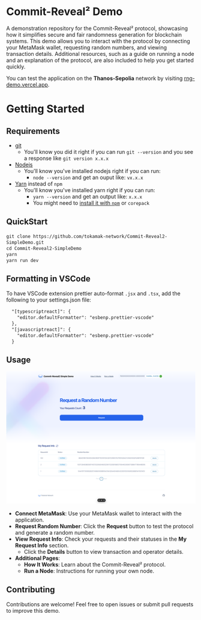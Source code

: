 <!--
 Copyright 2023 justin
 
 Licensed under the Apache License, Version 2.0 (the "License");
 you may not use this file except in compliance with the License.
 You may obtain a copy of the License at
 
     http://www.apache.org/licenses/LICENSE-2.0
 
 Unless required by applicable law or agreed to in writing, software
 distributed under the License is distributed on an "AS IS" BASIS,
 WITHOUT WARRANTIES OR CONDITIONS OF ANY KIND, either express or implied.
 See the License for the specific language governing permissions and
 limitations under the License.
-->
# Commit-Reveal² Demo

A demonstration repository for the Commit-Reveal² protocol, showcasing how it simplifies secure and fair randomness generation for blockchain systems. This demo allows you to interact with the protocol by connecting your MetaMask wallet, requesting random numbers, and viewing transaction details. Additional resources, such as a guide on running a node and an explanation of the protocol, are also included to help you get started quickly.

You can test the application on the **Thanos-Sepolia** network by visiting [rng-demo.vercel.app](https://rng-demo.vercel.app/).

# Getting Started
## Requirements

- [git](https://git-scm.com/book/en/v2/Getting-Started-Installing-Git)
  - You'll know you did it right if you can run `git --version` and you see a response like `git version x.x.x`
- [Nodejs](https://nodejs.org/en/)
  - You'll know you've installed nodejs right if you can run:
    - `node --version` and get an ouput like: `vx.x.x`
- [Yarn](https://yarnpkg.com/getting-started/install) instead of `npm`
  - You'll know you've installed yarn right if you can run:
    - `yarn --version` and get an output like: `x.x.x`
    - You might need to [install it with `npm`](https://classic.yarnpkg.com/lang/en/docs/install/) or `corepack`


## QuickStart
```
git clone https://github.com/tokamak-network/Commit-Reveal2-SimpleDemo.git
cd Commit-Reveal2-SimpleDemo
yarn
yarn run dev
```

## Formatting in VSCode

To have VSCode extension prettier auto-format `.jsx` and `.tsx`, add the following to your settings.json file:

```
  "[typescriptreact]": {
    "editor.defaultFormatter": "esbenp.prettier-vscode"
  },
  "[javascriptreact]": {
    "editor.defaultFormatter": "esbenp.prettier-vscode"
  }
```

## Usage
<img src="img/pagescreenshot.png" alt="App" width="600">


- **Connect MetaMask**: Use your MetaMask wallet to interact with the application.
- **Request Random Number**: Click the **Request** button to test the protocol and generate a random number.
- **View Request Info**: Check your requests and their statuses in the **My Request Info** section.
  - Click the **Details** button to view transaction and operator details.
- **Additional Pages**:
  - **How It Works**: Learn about the Commit-Reveal² protocol.
  - **Run a Node**: Instructions for running your own node.


## Contributing

Contributions are welcome! Feel free to open issues or submit pull requests to improve this demo.